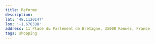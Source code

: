 ```yaml
---
title: Reforme
description: 
lat: '48.1120147'
lon: '-1.678388'
address: 11 Place du Parlement de Bretagne, 35000 Rennes, France
tags: shopping
---
```

